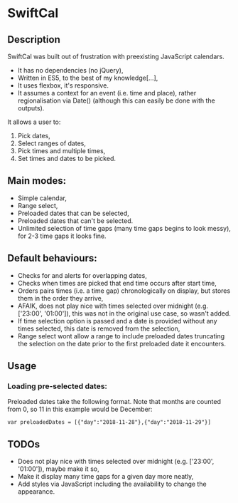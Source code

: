 # SwiftCal
## Description
SwiftCal was built out of frustration with preexisting JavaScript calendars.
* It has no dependencies (no jQuery),
* Written in ES5, to the best of my knowledge[...],
* It uses flexbox, it's responsive.
* It assumes a context for an event (i.e. time and place), rather regionalisation via Date() (although this can easily be done with the outputs).

It allows a user to:
  1. Pick dates,
  2. Select ranges of dates,
  3. Pick times and multiple times,
  4. Set times and dates to be picked.

## Main modes:
* Simple calendar,
* Range select,
* Preloaded dates that can be selected,
* Preloaded dates that can't be selected.
* Unlimited selection of time gaps (many time gaps begins to look messy), for 2-3 time gaps it looks fine.

## Default behaviours:
* Checks for and alerts for overlapping dates,
* Checks when times are picked that end time occurs after start time,
* Orders pairs times (i.e. a time gap) chronologically on display, but stores them in the order they arrive,
* AFAIK, does not play nice with times selected over midnight (e.g. ['23:00', '01:00']), this was not in the original use case, so wasn't added.
* If time selection option is passed and a date is provided without any times selected, this date is removed from the selection,
* Range select wont allow a range to include preloaded dates truncating the selection on the date prior to the first preloaded date it encounters.

## Usage

### Loading pre-selected dates:

Preloaded dates take the following format. Note that months are counted from 0, so 11 in this example would be December:

 `var preloadedDates = [{"day":"2018-11-28"},{"day":"2018-11-29"}]`

## TODOs
* Does not play nice with times selected over midnight (e.g. ['23:00', '01:00']), maybe make it so,
* Make it display many time gaps for a given day more neatly,
* Add styles via JavaScript including the availability to change the appearance.

